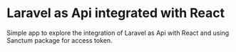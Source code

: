 # Laravel as Api integrated with React
Simple app to explore the integration of Laravel as Api with React and using Sanctum package for access token.
